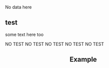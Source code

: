 No data here

## test


some text here too




NO TEST
NO TEST
NO TEST
NO TEST
NO TEST



<div id="metatavu-custom-footer"><div align="center">
    <h2>Example</h2>
</div></div>